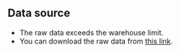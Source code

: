 ## Data source
- The raw data exceeds the warehouse limit.  
- You can download the raw data from [this link](https://huggingface.co/spaces/Willlzh/MOFh6/blob/main/app/datareading/ccdcdata.json).
